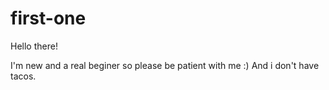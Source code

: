 # first-one

Hello there!

I'm new and a real beginer so please be patient with me :)
And i don't have tacos.

